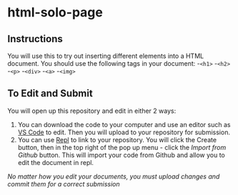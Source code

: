 # html-solo-page

## Instructions
You will use this to try out inserting different elements into a HTML document. You should use the following tags in your document:
-`<h1>`
-`<h2>`
-`<p>`
-`<div>`
-`<a>`
-`<img>`

## To Edit and Submit
You will open up this repository and edit in either 2 ways:
1. You can download the code to your computer and use an editor such as [VS Code](https://code.visualstudio.com/) to edit. Then you will upload to your repository for submission.
2. You can use [Repl](https://replit.com/~) to link to your repository. You will click the Create button, then in the top right of the pop up menu - click the *Import from Github* button. This will import your code from Github and allow you to edit the document in repl.

*No matter how you edit your documents, you must upload changes and commit them for a correct submission*
